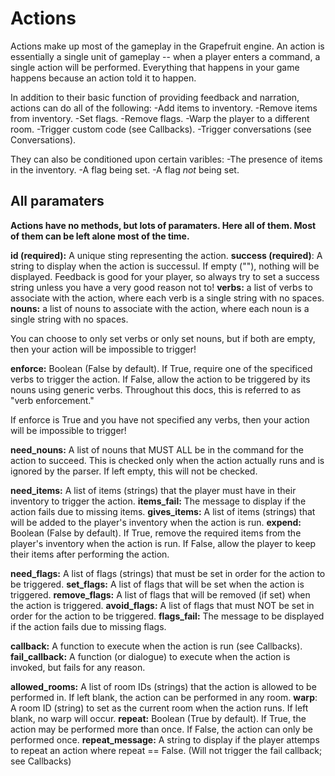 # Actions
Actions make up most of the gameplay in the Grapefruit engine. An action is essentially a single unit of gameplay -- when a player enters a command, a single action will be performed. Everything that happens in your game happens because an action told it to happen.

In addition to their basic function of providing feedback and narration, actions can do all of the following:
-Add items to inventory.
-Remove items from inventory.
-Set flags.
-Remove flags.
-Warp the player to a different room.
-Trigger custom code (see Callbacks).
-Trigger conversations (see Conversations).

They can also be conditioned upon certain varibles:
-The presence of items in the inventory.
-A flag being set.
-A flag *not* being set.

## All paramaters

**Actions have no methods, but lots of paramaters. Here all of them. Most of them can be left alone most of the time.**

**id (required):** A unique sting representing the action.
**success (required)**: A string to display when the action is successul. If empty (""), nothing will be displayed. Feedback is good for your player, so always try to set a success string unless you have a very good reason not to!
**verbs:** a list of verbs to associate with the action, where each verb is a single string with no spaces.
**nouns:** a list of nouns to associate with the action, where each noun is a single string with no spaces.

You can choose to only set verbs or only set nouns, but if both are empty, then your action will be impossible to trigger!

**enforce:** Boolean (False by default). If True, require one of the specificed verbs to trigger the action. If False, allow the action to be triggered by its nouns using generic verbs. Throughout this docs, this is referred to as "verb enforcement."

If enforce is True and you have not specified any verbs, then your action will be impossible to trigger!

**need_nouns:** A list of nouns that MUST ALL be in the command for the action to succeed. This is checked only when the action actually runs and is ignored by the parser. If left empty, this will not be checked.

**need_items:** A list of items (strings) that the player must have in their inventory to trigger the action.
**items_fail:** The message to display if the action fails due to missing items.
**gives_items:** A list of items (strings) that will be added to the player's inventory when the action is run.
**expend:** Boolean (False by default). If True, remove the required items from the player's inventory when the action is run. If False, allow the player to keep their items after performing the action.

**need_flags:** A list of flags (strings) that must be set in order for the action to be triggered.
**set_flags:** A list of flags that will be set when the action is triggered.
**remove_flags:** A list of flags that will be removed (if set) when the action is triggered.
**avoid_flags:** A list of flags that must NOT be set in order for the action to be triggered.
**flags_fail:** The message to be displayed if the action fails due to missing flags. 

**callback:** A function to execute when the action is run (see Callbacks).
**fail_callback:** A function (or dialogue) to execute when the action is invoked, but fails for any reason.

**allowed_rooms:** A list of room IDs (strings) that the action is allowed to be performed in. If left blank, the action can be performed in any room.
**warp**: A room ID (string) to set as the current room when the action runs. If left blank, no warp will occur.
**repeat:** Boolean (True by default). If True, the action may be performed more than once. If False, the action can only be performed once.
**repeat_message:** A string to display if the player attemps to repeat an action where repeat == False. (Will not trigger the fail callback; see Callbacks)